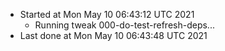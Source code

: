   - Started at Mon May 10 06:43:12 UTC 2021
    - Running tweak 000-do-test-refresh-deps...
  - Last done at Mon May 10 06:43:48 UTC 2021
